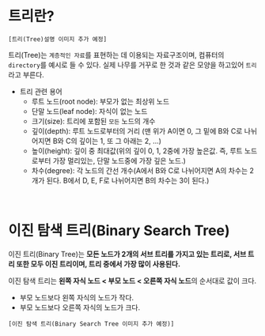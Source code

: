 # 트리란?

`[트리(Tree)설명 이미지 추가 예정]`

트리(Tree)는 `계층적인 자료`를 표현하는 데 이용되는 자료구조이며, 컴퓨터의 `directory`를 예시로 들 수 있다. 실제 나무를 거꾸로 한 것과 같은 모양을 하고있어 `트리`라고 부른다.

- 트리 관련 용어
    - 루트 노드(root node): 부모가 없는 최상위 노드
    - 단말 노드(leaf node): 자식이 없는 노드
    - 크기(size): 트리에 포함된 `모든` 노드의 개수
    - 깊이(depth): 루트 노드로부터의 거리 (맨 위가 A이면 0, 그 밑에 B와 C로 나뉘어지면 B와 C의 깊이는 1, 또 그 아래는 2, ...)
    - 높이(height): 깊이 중 최대값(위의 깊이 0, 1, 2중에 가장 높은값. 즉, 루트 노드로부터 가장 멀리있는, 단말 노드중에 가장 깊은 노드.)
    - 차수(degree): 각 노드의 간선 개수(A에서 B와 C로 나뉘어지면 A의 차수는 2개가 된다. B에서 D, E, F로 나뉘어지면 B의 차수는 3이 된다.)

<br>

# 이진 탐색 트리(Binary Search Tree)
이진 트리(Binary Tree)는 **모든 노드가 2개의 서브 트리를 가지고 있는 트리로, 서브 트리 또한 모두 이진 트리이며, 트리 중에서 가장 많이 사용된다.**

이진 탐색 트리는 **왼쪽 자식 노드 < 부모 노드 < 오른쪽 자식 노드**의 순서대로 값이 크다.
- 부모 노드보다 왼쪽 자식의 노드가 작다.
- 부모 노드보다 오른쪽 자식의 노드가 크다.

`[이진 탐색 트리(Binary Search Tree 이미지 추가 예정)]`

<br>

<!-- 이 아랫부분은 트리 순회랑, 값 찾는거 합쳐서 "순서 트리 탐색" 같은데 조금 더 공부하고 정리하기 -->


<!-- ## 이진 탐색 트리 원하는 값 찾기

`[값 찾는 이미지 추가 예정.]`

이진 탐색 트리는 찾고자 하는 원소가 있을경우, `루트 노드`를 먼저 확인하며 탐색을 진행한다. 찾고자 하는 원소의 값이 적으면 왼쪽으로, 찾고자 하는 원소의 값이 크면 오른쪽으로 이동한다.

만약 내가 찾고자 하는 원소의 값이 루트 노드보다 클 경우, 오른쪽으로 이동하여 그 값을 다시 비교하며, 찾고자 하는 원소의 값이 더 작으면 왼쪽, 크면 오른쪽으로 이동하는걸 반복하여 찾는다.


<br>

# 트리 순회(Tree Traversal)
트리 자료구조에 포함된 노드를 특정한 방법으로 한 번씩 전부 방문하는 방법이다.  -->





<!-- 

추가, 수정 목록
- 이미지 2개 추가. (설명 미리 써둔거에 맞도록 만들기. 안되면 설명을 수정하자)
- 트리 탐색 방법들 자세히 알아보고 정리하기


- 포화 이진, 완전 이진, 기타 이진 등 추가하기
- 전위, 중위, 후위 순회 방법
- 트리 탐색 방법(너비 우선, 깊이 우선 등)

- 탐색 방법도 따로 내가 아는거 말고 더 있나..?


- 글 읽어보고 다시 수정하기. 
-->